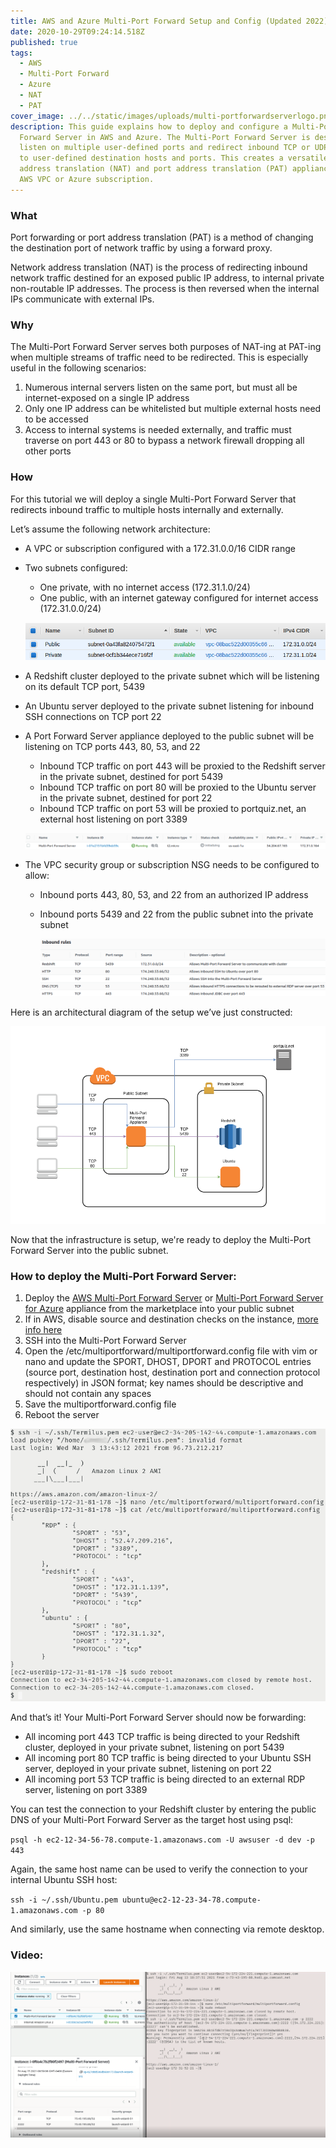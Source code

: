 ```yaml
---
title: AWS and Azure Multi-Port Forward Setup and Config (Updated 2022)
date: 2020-10-29T09:24:14.518Z
published: true
tags:
  - AWS
  - Multi-Port Forward
  - Azure
  - NAT
  - PAT
cover_image: ../../static/images/uploads/multi-portforwardserverlogo.png
description: This guide explains how to deploy and configure a Multi-Port
  Forward Server in AWS and Azure. The Multi-Port Forward Server is designed to
  listen on multiple user-defined ports and redirect inbound TCP or UDP traffic
  to user-defined destination hosts and ports. This creates a versatile network
  address translation (NAT) and port address translation (PAT) appliance in your
  AWS VPC or Azure subscription.
---
```

### **What**

Port forwarding or port address translation (PAT) is a method of changing the destination port of network traffic by using a forward proxy.

Network address translation (NAT) is the process of redirecting inbound network traffic destined for an exposed public IP address, to internal private non-routable IP addresses. The process is then reversed when the internal IPs communicate with external IPs.

### **Why**

The Multi-Port Forward Server serves both purposes of NAT-ing at PAT-ing when multiple streams of traffic need to be redirected. This is especially useful in the following scenarios:

1. Numerous internal servers listen on the same port, but must all be internet-exposed on a single IP address
2. Only one IP address can be whitelisted but multiple external hosts need to be accessed
3. Access to internal systems is needed externally, and traffic must traverse on port 443 or 80 to bypass a network firewall dropping all other ports

### **How**

For this tutorial we will deploy a single Multi-Port Forward Server that redirects inbound traffic to multiple hosts internally and externally.

Let’s assume the following network architecture:

* A VPC or subscription configured with a 172.31.0.0/16 CIDR range
* Two subnets configured:

  * One private, with no internet access (172.31.1.0/24)
  * One public, with an internet gateway configured for internet access (172.31.0.0/24)

  ![Subnets](../../static/images/uploads/portforward-subnets.png)
* A Redshift cluster deployed to the private subnet which will be listening on its default TCP port, 5439
* An Ubuntu server deployed to the private subnet listening for inbound SSH connections on TCP port 22
* A Port Forward Server appliance deployed to the public subnet will be listening on TCP ports 443, 80, 53, and 22

  * Inbound TCP traffic on port 443 will be proxied to the Redshift server in the private subnet, destined for port 5439
  * Inbound TCP traffic on port 80 will be proxied to the Ubuntu server in the private subnet, destined for port 22
  * Inbound TCP traffic on port 53 will be proxied to portquiz.net, an external host listening on port 3389

  ![Deployed Multi-Port Forward Server](../../static/images/uploads/deployedmultiportforwardserver.png)
* The VPC security group or subscription NSG needs to be configured to allow:

  * Inbound ports 443, 80, 53, and 22 from an authorized IP address
  * Inbound ports 5439 and 22 from the public subnet into the private subnet

    ![VPC Security Group](../../static/images/uploads/multivpcsecuritygroup.png)

Here is an architectural diagram of the setup we’ve just constructed:

![Multi-Port Forward Diagram](../../static/images/uploads/multi-portforwarddiagram.png)

Now that the infrastructure is setup, we're ready to deploy the Multi-Port Forward Server into the public subnet.

### How to deploy the Multi-Port Forward Server:

1. Deploy the [AWS Multi-Port Forward Server](https://aws.amazon.com/marketplace/pp/prodview-of6usifaxnkcw) or [Multi-Port Forward Server for Azure](https://azuremarketplace.microsoft.com/en-us/marketplace/apps/fatalsecurity1604924013537.multi-port-forward-server?tab=Overview) appliance from the marketplace into your public subnet
2. If in AWS, disable source and destination checks on the instance, [more info here](https://docs.aws.amazon.com/vpc/latest/userguide/VPC_NAT_Instance.html#EIP_Disable_SrcDestCheck)
3. SSH into the Multi-Port Forward Server
4. Open the /etc/multiportforward/​multiportforward.config file with vim or nano and update the SPORT, DHOST, DPORT and PROTOCOL entries (source port, destination host, destination port and connection protocol respectively) in JSON format; key names should be descriptive and should not contain any spaces
5. Save the multiportforward.config file
6. Reboot the server

![Multi-Port Forwarding Working](../../static/images/uploads/multi-portforwardserversetup.png)

And that’s it! Your Multi-Port Forward Server should now be forwarding:

* All incoming port 443 TCP traffic is being directed to your Redshift cluster, deployed in your private subnet, listening on port 5439
* All incoming port 80 TCP traffic is being directed to your Ubuntu SSH server, deployed in your private subnet, listening on port 22
* All incoming port 53 TCP traffic is being directed to an external RDP server, listening on port 3389

You can test the connection to your Redshift cluster by entering the public DNS of your Multi-Port Forward Server as the target host using psql:

`psql -h ec2-12-34-56-78.compute-1.amazonaws.com -U awsuser -d dev -p 443`

Again, the same host name can be used to verify the connection to your internal Ubuntu SSH host:

`ssh -i ~/.ssh/Ubuntu.pem ubuntu@ec2-12-23-34-78.compute-1.amazonaws.com -p 80`

And similarly, use the same hostname when connecting via remote desktop.

### Video:

[![Multi-Port Forward Server Walk-Through](../../static/images/uploads/multiportforwardserverstill.png)](https://youtu.be/teJK8vap4xQ "Multi-Port Forward Server Appliance Walk-Through")
